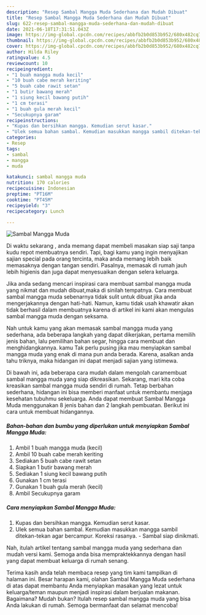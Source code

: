 ```yaml
---
description: "Resep Sambal Mangga Muda Sederhana dan Mudah Dibuat"
title: "Resep Sambal Mangga Muda Sederhana dan Mudah Dibuat"
slug: 622-resep-sambal-mangga-muda-sederhana-dan-mudah-dibuat
date: 2021-06-18T17:31:51.043Z
image: https://img-global.cpcdn.com/recipes/abbfb2b0d853b952/680x482cq70/sambal-mangga-muda-foto-resep-utama.jpg
thumbnail: https://img-global.cpcdn.com/recipes/abbfb2b0d853b952/680x482cq70/sambal-mangga-muda-foto-resep-utama.jpg
cover: https://img-global.cpcdn.com/recipes/abbfb2b0d853b952/680x482cq70/sambal-mangga-muda-foto-resep-utama.jpg
author: Hilda Riley
ratingvalue: 4.5
reviewcount: 10
recipeingredient:
- "1 buah mangga muda kecil"
- "10 buah cabe merah keriting"
- "5 buah cabe rawit setan"
- "1 butir bawang merah"
- "1 siung kecil bawang putih"
- "1 cm terasi"
- "1 buah gula merah kecil"
- "Secukupnya garam"
recipeinstructions:
- "Kupas dan bersihkan mangga. Kemudian serut kasar."
- "Ulek semua bahan sambal. Kemudian masukkan mangga sambil ditekan-tekan agar bercampur. Koreksi rasanya.  Sambal siap dinikmati."
categories:
- Resep
tags:
- sambal
- mangga
- muda

katakunci: sambal mangga muda 
nutrition: 170 calories
recipecuisine: Indonesian
preptime: "PT16M"
cooktime: "PT45M"
recipeyield: "3"
recipecategory: Lunch

---
```



![Sambal Mangga Muda](https://img-global.cpcdn.com/recipes/abbfb2b0d853b952/680x482cq70/sambal-mangga-muda-foto-resep-utama.jpg)

Di waktu  sekarang , anda memang dapat membeli masakan siap saji tanpa kudu repot membuatnya sendiri. Tapi, bagi kamu yang ingin menyajikan sajian special pada orang tercinta, maka anda memang lebih baik memasaknya dengan tangan sendiri. Pasalnya, memasak di rumah jauh lebih higienis dan juga dapat menyesuaikan dengan selera keluarga.

Jika anda sedang mencari inspirasi cara membuat sambal mangga muda yang nikmat dan mudah dibuat,maka di sinilah tempatnya. Cara membuat sambal mangga muda  sebenarnya tidak sulit untuk dibuat jika anda mengerjakannya dengan hati-hati. Namun, kamu tidak usah khawatir akan tidak berhasil dalam membuatnya 
karena di artikel ini kami akan mengulas sambal mangga muda dengan seksama.  



Nah untuk kamu yang akan memasak sambal mangga muda yang sederhana, ada beberapa langkah yang dapat dikerjakan, pertama memilih jenis bahan, lalu pemilihan bahan segar, hingga cara membuat dan menghidangkannya. kamu Tak perlu pusing jika mau menyiapkan sambal mangga muda yang enak di mana pun anda berada. Karena, asalkan anda  tahu triknya, maka hidangan ini dapat menjadi sajian yang istimewa.

Di bawah ini, ada beberapa cara mudah dalam mengolah caramembuat sambal mangga muda yang siap dikreasikan. Sekarang, mari kita coba kreasikan sambal mangga muda sendiri di rumah. Tetap berbahan sederhana, hidangan ini bisa memberi manfaat untuk membantu menjaga kesehatan tubuhmu sekeluarga. Anda dapat membuat Sambal Mangga Muda menggunakan 8 jenis bahan dan 2 langkah pembuatan. Berikut ini cara untuk membuat hidangannya.

<!--inarticleads1-->

##### Bahan-bahan dan bumbu yang diperlukan untuk menyiapkan Sambal Mangga Muda:

1. Ambil 1 buah mangga muda (kecil)
1. Ambil 10 buah cabe merah keriting
1. Sediakan 5 buah cabe rawit setan
1. Siapkan 1 butir bawang merah
1. Sediakan 1 siung kecil bawang putih
1. Gunakan 1 cm terasi
1. Gunakan 1 buah gula merah (kecil)
1. Ambil Secukupnya garam




<!--inarticleads2-->

##### Cara menyiapkan Sambal Mangga Muda:

1. Kupas dan bersihkan mangga. Kemudian serut kasar.
1. Ulek semua bahan sambal. Kemudian masukkan mangga sambil ditekan-tekan agar bercampur. Koreksi rasanya.  - Sambal siap dinikmati.




Nah, itulah artikel tentang  sambal mangga muda  yang sederhana dan mudah versi kami. Semoga anda bisa mempraktekkannya dengan hasil yang dapat membuat keluarga di rumah senang. 

Terima kasih anda telah membaca resep yang tim kami tampilkan di halaman ini. Besar harapan kami, olahan  Sambal Mangga Muda sederhana di atas dapat membantu Anda menyiapkan masakan yang lezat untuk keluarga/teman maupun menjadi inspirasi dalam berjualan makanan. Bagaimana? Mudah bukan? Itulah resep sambal mangga muda yang bisa Anda lakukan di rumah. Semoga bermanfaat dan selamat mencoba!

